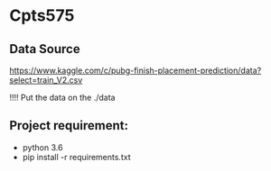 # Cpts575

## Data Source

https://www.kaggle.com/c/pubg-finish-placement-prediction/data?select=train_V2.csv

!!!! Put the data on the ./data

## Project requirement:
* python 3.6
* pip install -r requirements.txt